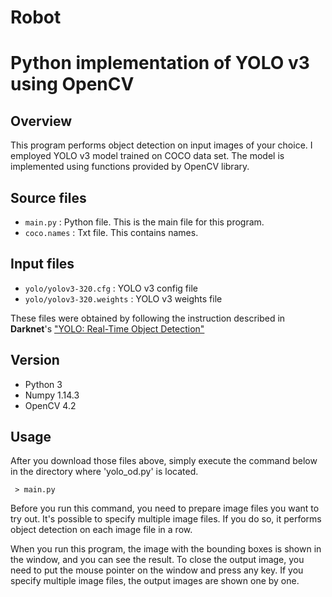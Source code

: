 # Robot
# Python implementation of YOLO v3 using OpenCV

## Overview

This program performs object detection on input images of your choice. I employed YOLO v3 model trained on COCO data set. The model is implemented using functions provided by OpenCV library.

## Source files

 - `main.py` : Python file. This is the main file for this program.
 - `coco.names` : Txt file. This contains names.

## Input files

 - `yolo/yolov3-320.cfg` : YOLO v3 config file
 - `yolo/yolov3-320.weights` : YOLO v3 weights file

These files were obtained by following the instruction described in **Darknet**'s ["YOLO: Real-Time Object Detection"](https://pjreddie.com/darknet/yolo/)

## Version

  - Python 3
  - Numpy 1.14.3
  - OpenCV 4.2

## Usage

After you download those files above, simply execute the command below in the directory where 'yolo_od.py' is located.
```
 > main.py
```

Before you run this command, you need to prepare image files you want to try out. It's possible to specify multiple image files. If you do so, it performs object detection on each image file in a row.

When you run this program, the image with the bounding boxes is shown in the window, and you can see the result. To close the output image, you need to put the mouse pointer on the window and press any key. If you specify multiple image files, the output images are shown one by one.
